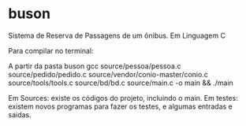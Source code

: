 

# buson
Sistema de Reserva de Passagens de um ônibus. Em Linguagem C

Para compilar no terminal:

A partir da pasta buson gcc source/pessoa/pessoa.c source/pedido/pedido.c source/vendor/conio-master/conio.c source/tools/tools.c source/bd/bd.c source/main.c -o main && ./main

Em Sources: existe os códigos do projeto, incluindo o main. Em testes: existem novos programas para fazer os testes, e algumas entradas e saidas.
